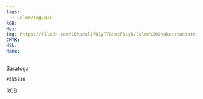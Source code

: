 ```yaml
---
tags:
  - Color/Tag/NTC
RGB:
Hex:
img: https://filedn.com/l0hpzxl1f01yT7GHxtF8cyk/Color%20Snake/standard_csv_to_svg/%23/555B10.svg
CMYK:
HSL:
Name:
---
```

Saratoga
```palette
#555B10
```
RGB

